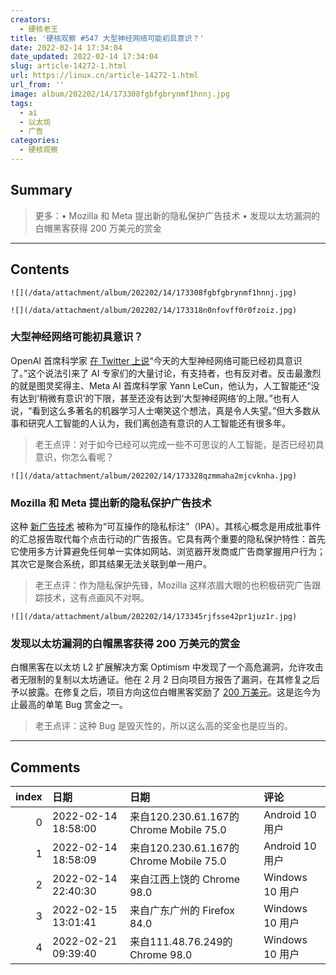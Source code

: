 ```yaml
---
creators:
  - 硬核老王
title: '硬核观察 #547 大型神经网络可能初具意识？'
date: 2022-02-14 17:34:04
date_updated: 2022-02-14 17:34:04
slug: article-14272-1.html
url: https://linux.cn/article-14272-1.html
url_from: ''
image: album/202202/14/173308fgbfgbrynmf1hnnj.jpg
tags:
  - ai
  - 以太坊
  - 广告
categories:
  - 硬核观察
---
```


## Summary

> 更多：• Mozilla 和 Meta 提出新的隐私保护广告技术 • 发现以太坊漏洞的白帽黑客获得 200 万美元的赏金

***

<!-- more -->

## Contents

`![](/data/attachment/album/202202/14/173308fgbfgbrynmf1hnnj.jpg)`

`![](/data/attachment/album/202202/14/173318n0nfovff0r0fzoiz.jpg)`

### 大型神经网络可能初具意识？

OpenAI 首席科学家 [在 Twitter 上说](https://twitter.com/ilyasut/status/1491554478243258368)“今天的大型神经网络可能已经初具意识了。”这个说法引来了 AI 专家们的大量讨论，有支持者，也有反对者。反击最激烈的就是图灵奖得主、Meta AI 首席科学家 Yann LeCun，他认为，人工智能还“没有达到‘稍微有意识’的下限，甚至还没有达到‘大型神经网络’的上限。”也有人说，“看到这么多著名的机器学习人士嘲笑这个想法，真是令人失望。”但大多数从事和研究人工智能的人认为，我们离创造有意识的人工智能还有很多年。

> 
> 老王点评：对于如今已经可以完成一些不可思议的人工智能，是否已经初具意识，你怎么看呢？
> 
> 
> 

`![](/data/attachment/album/202202/14/173328qzmmaha2mjcvknha.jpg)`

### Mozilla 和 Meta 提出新的隐私保护广告技术

这种 [新广告技术](https://blog.mozilla.org/en/mozilla/privacy-preserving-attribution-for-advertising/) 被称为“可互操作的隐私标注”（IPA）。其核心概念是用成批事件的汇总报告取代每个点击行动的广告报告。它具有两个重要的隐私保护特性：首先它使用多方计算避免任何单一实体如网站、浏览器开发商或广告商掌握用户行为；其次它是聚合系统，即其结果无法关联到单一用户。

> 
> 老王点评：作为隐私保护先锋，Mozilla 这样浓眉大眼的也积极研究广告跟踪技术，这有点画风不对啊。
> 
> 
> 

`![](/data/attachment/album/202202/14/173345rjfsse42pr1juz1r.jpg)`

### 发现以太坊漏洞的白帽黑客获得 200 万美元的赏金

白帽黑客在以太坊 L2 扩展解决方案 Optimism 中发现了一个高危漏洞，允许攻击者无限制的复制以太坊通证。他在 2 月 2 日向项目方报告了漏洞，在其修复之后予以披露。在修复之后，项目方向这位白帽黑客奖励了 [200 万美元](https://cryptoadventure.com/white-hat-hacker-awarded-2-million-for-fixing-eth-creation-bug/)。这是迄今为止最高的单笔 Bug 赏金之一。

> 
> 老王点评：这种 Bug 是毁灭性的，所以这么高的奖金也是应当的。
> 
> 
>

***

## Comments

|   index | 日期                | 日期                                                    | 评论                                                                 |
|--------:|:--------------------|:--------------------------------------------------------|:---------------------------------------------------------------------|
|       0 | 2022-02-14 18:58:00 | 来自120.230.61.167的 Chrome Mobile 75.0|Android 10 用户 | Mozilla又换男朋友了，可真花心，你说对吧，谷歌?                       |
|       1 | 2022-02-14 18:58:09 | 来自120.230.61.167的 Chrome Mobile 75.0|Android 10 用户 | Mozilla又换男朋友了，可真花心，你说对吧，谷歌?                       |
|       2 | 2022-02-14 22:40:30 | 来自江西上饶的 Chrome 98.0|Windows 10 用户              | 人工智能有意识啦！啊啊啊！                                           |
|       3 | 2022-02-15 13:01:41 | 来自广东广州的 Firefox 84.0|Windows 10 用户             | 确实搞笑，人类连自己的意识是怎么产生的都还没搞清楚，就展望人工智能了 |
|       4 | 2022-02-21 09:39:40 | 来自111.48.76.249的 Chrome 98.0|Windows 10 用户         | 人工智能砖家已经开始吹牛不打草稿了                                   |
